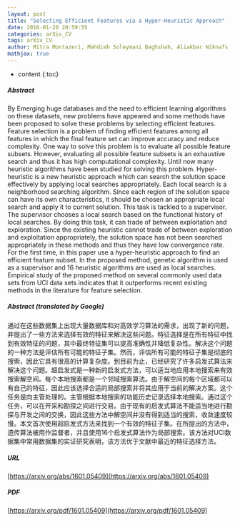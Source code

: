 ```yaml
---
layout: post
title: "Selecting Efficient Features via a Hyper-Heuristic Approach"
date: 2016-01-20 20:59:55
categories: arXiv_CV
tags: arXiv_CV
author: Mitra Montazeri, Mahdieh Soleymani Baghshah, Aliakbar Niknafs
mathjax: true
---
```


* content
{:toc}

##### Abstract
By Emerging huge databases and the need to efficient learning algorithms on these datasets, new problems have appeared and some methods have been proposed to solve these problems by selecting efficient features. Feature selection is a problem of finding efficient features among all features in which the final feature set can improve accuracy and reduce complexity. One way to solve this problem is to evaluate all possible feature subsets. However, evaluating all possible feature subsets is an exhaustive search and thus it has high computational complexity. Until now many heuristic algorithms have been studied for solving this problem. Hyper-heuristic is a new heuristic approach which can search the solution space effectively by applying local searches appropriately. Each local search is a neighborhood searching algorithm. Since each region of the solution space can have its own characteristics, it should be chosen an appropriate local search and apply it to current solution. This task is tackled to a supervisor. The supervisor chooses a local search based on the functional history of local searches. By doing this task, it can trade of between exploitation and exploration. Since the existing heuristic cannot trade of between exploration and exploitation appropriately, the solution space has not been searched appropriately in these methods and thus they have low convergence rate. For the first time, in this paper use a hyper-heuristic approach to find an efficient feature subset. In the proposed method, genetic algorithm is used as a supervisor and 16 heuristic algorithms are used as local searches. Empirical study of the proposed method on several commonly used data sets from UCI data sets indicates that it outperforms recent existing methods in the literature for feature selection.

##### Abstract (translated by Google)
通过在这些数据集上出现大量数据库和对高效学习算法的需求，出现了新的问题，并提出了一些方法来选择有效的特征来解决这些问题。特征选择是在所有特征中找到有效特征的问题，其中最终特征集可以提高准确性并降低复杂性。解决这个问题的一种方法是评估所有可能的特征子集。然而，评估所有可能的特征子集是彻底的搜索，因此它具有很高的计算复杂度。到目前为止，已经研究了许多启发式算法来解决这个问题。超启发式是一种新的启发式方法，可以适当地应用本地搜索来有效搜索解空间。每个本地搜索都是一个邻域搜索算法。由于解空间的每个区域都可以有自己的特征，因此应该选择合适的局部搜索并将其应用于当前的解决方案。这个任务是向主管处理的。主管根据本地搜索的功能历史记录选择本地搜索。通过这个任务，可以在开采和勘探之间进行交易。由于现有的启发式算法不能适当地进行勘探与开发之间的交换，因此这些方法中解空间并没有得到适当的搜索，收敛速度较慢。本文首次使用超启发式方法来找到一个有效的特征子集。在所提出的方法中，遗传算法被用作监督者，并且使用16个启发式算法作为局部搜索。该方法对UCI数据集中常用数据集的实证研究表明，该方法优于文献中最近的特征选择方法。

##### URL
[https://arxiv.org/abs/1601.05409](https://arxiv.org/abs/1601.05409)

##### PDF
[https://arxiv.org/pdf/1601.05409](https://arxiv.org/pdf/1601.05409)

